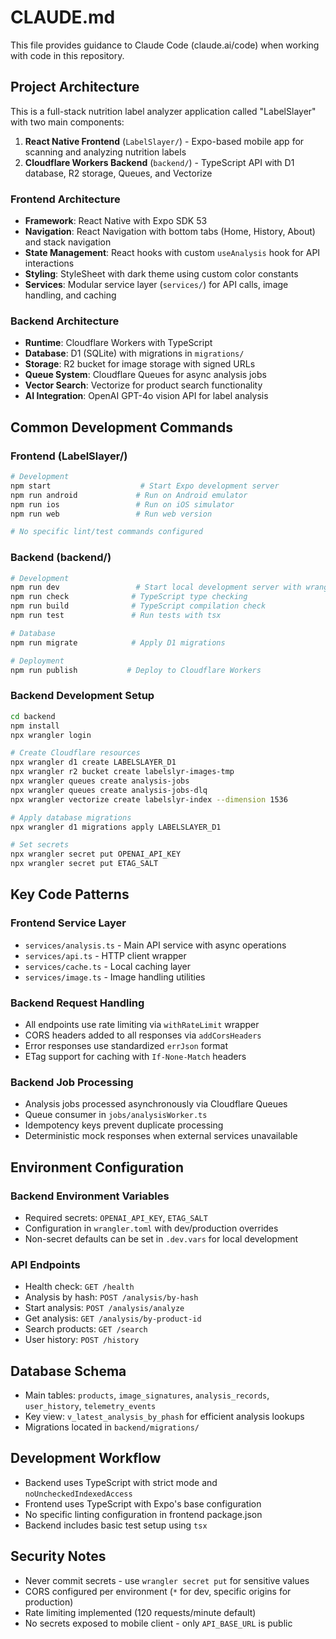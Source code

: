 # CLAUDE.md

This file provides guidance to Claude Code (claude.ai/code) when working with code in this repository.

## Project Architecture

This is a full-stack nutrition label analyzer application called "LabelSlayer" with two main components:

1. **React Native Frontend** (`LabelSlayer/`) - Expo-based mobile app for scanning and analyzing nutrition labels
2. **Cloudflare Workers Backend** (`backend/`) - TypeScript API with D1 database, R2 storage, Queues, and Vectorize

### Frontend Architecture
- **Framework**: React Native with Expo SDK 53
- **Navigation**: React Navigation with bottom tabs (Home, History, About) and stack navigation
- **State Management**: React hooks with custom `useAnalysis` hook for API interactions
- **Styling**: StyleSheet with dark theme using custom color constants
- **Services**: Modular service layer (`services/`) for API calls, image handling, and caching

### Backend Architecture
- **Runtime**: Cloudflare Workers with TypeScript
- **Database**: D1 (SQLite) with migrations in `migrations/`
- **Storage**: R2 bucket for image storage with signed URLs
- **Queue System**: Cloudflare Queues for async analysis jobs
- **Vector Search**: Vectorize for product search functionality
- **AI Integration**: OpenAI GPT-4o vision API for label analysis

## Common Development Commands

### Frontend (LabelSlayer/)
```bash
# Development
npm start                    # Start Expo development server
npm run android             # Run on Android emulator
npm run ios                 # Run on iOS simulator
npm run web                 # Run web version

# No specific lint/test commands configured
```

### Backend (backend/)
```bash
# Development
npm run dev                 # Start local development server with wrangler
npm run check              # TypeScript type checking
npm run build              # TypeScript compilation check
npm run test               # Run tests with tsx

# Database
npm run migrate            # Apply D1 migrations

# Deployment
npm run publish           # Deploy to Cloudflare Workers
```

### Backend Development Setup
```bash
cd backend
npm install
npx wrangler login

# Create Cloudflare resources
npx wrangler d1 create LABELSLAYER_D1
npx wrangler r2 bucket create labelslyr-images-tmp
npx wrangler queues create analysis-jobs
npx wrangler queues create analysis-jobs-dlq
npx wrangler vectorize create labelslyr-index --dimension 1536

# Apply database migrations
npx wrangler d1 migrations apply LABELSLAYER_D1

# Set secrets
npx wrangler secret put OPENAI_API_KEY
npx wrangler secret put ETAG_SALT
```

## Key Code Patterns

### Frontend Service Layer
- `services/analysis.ts` - Main API service with async operations
- `services/api.ts` - HTTP client wrapper
- `services/cache.ts` - Local caching layer
- `services/image.ts` - Image handling utilities

### Backend Request Handling
- All endpoints use rate limiting via `withRateLimit` wrapper
- CORS headers added to all responses via `addCorsHeaders`
- Error responses use standardized `errJson` format
- ETag support for caching with `If-None-Match` headers

### Backend Job Processing
- Analysis jobs processed asynchronously via Cloudflare Queues
- Queue consumer in `jobs/analysisWorker.ts`
- Idempotency keys prevent duplicate processing
- Deterministic mock responses when external services unavailable

## Environment Configuration

### Backend Environment Variables
- Required secrets: `OPENAI_API_KEY`, `ETAG_SALT`
- Configuration in `wrangler.toml` with dev/production overrides
- Non-secret defaults can be set in `.dev.vars` for local development

### API Endpoints
- Health check: `GET /health`
- Analysis by hash: `POST /analysis/by-hash`
- Start analysis: `POST /analysis/analyze`
- Get analysis: `GET /analysis/by-product-id`
- Search products: `GET /search`
- User history: `POST /history`

## Database Schema
- Main tables: `products`, `image_signatures`, `analysis_records`, `user_history`, `telemetry_events`
- Key view: `v_latest_analysis_by_phash` for efficient analysis lookups
- Migrations located in `backend/migrations/`

## Development Workflow
- Backend uses TypeScript with strict mode and `noUncheckedIndexedAccess`
- Frontend uses TypeScript with Expo's base configuration
- No specific linting configuration in frontend package.json
- Backend includes basic test setup using `tsx`

## Security Notes
- Never commit secrets - use `wrangler secret put` for sensitive values
- CORS configured per environment (`*` for dev, specific origins for production)
- Rate limiting implemented (120 requests/minute default)
- No secrets exposed to mobile client - only `API_BASE_URL` is public